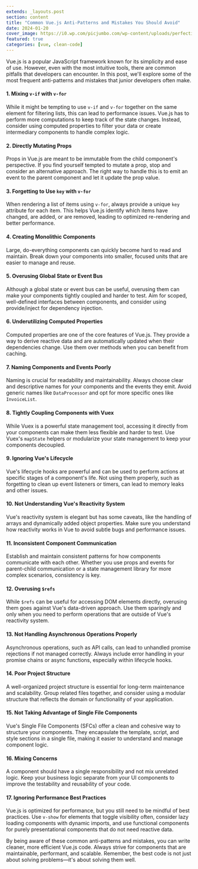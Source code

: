 ```yaml
---
extends: _layouts.post
section: content
title: "Common Vue.js Anti-Patterns and Mistakes You Should Avoid"
date: 2024-01-20
cover_image: https://i0.wp.com/picjumbo.com/wp-content/uploads/perfectionism-imperfect-free-photo.jpg?w=2210&quality=70
featured: true
categories: [vue, clean-code]
---
```


Vue.js is a popular JavaScript framework known for its simplicity and ease of use. However, even with the most intuitive tools, there are common pitfalls that developers can encounter. In this post, we'll explore some of the most frequent anti-patterns and mistakes that junior developers often make.

#### 1. Mixing `v-if` with `v-for`

While it might be tempting to use `v-if` and `v-for` together on the same element for filtering lists, this can lead to performance issues. Vue.js has to perform more computations to keep track of the state changes. Instead, consider using computed properties to filter your data or create intermediary components to handle complex logic.

#### 2. Directly Mutating Props

Props in Vue.js are meant to be immutable from the child component's perspective. If you find yourself tempted to mutate a prop, stop and consider an alternative approach. The right way to handle this is to emit an event to the parent component and let it update the prop value.

#### 3. Forgetting to Use `key` with `v-for`

When rendering a list of items using `v-for`, always provide a unique `key` attribute for each item. This helps Vue.js identify which items have changed, are added, or are removed, leading to optimized re-rendering and better performance.

#### 4. Creating Monolithic Components

Large, do-everything components can quickly become hard to read and maintain. Break down your components into smaller, focused units that are easier to manage and reuse.

#### 5. Overusing Global State or Event Bus

Although a global state or event bus can be useful, overusing them can make your components tightly coupled and harder to test. Aim for scoped, well-defined interfaces between components, and consider using provide/inject for dependency injection.

#### 6. Underutilizing Computed Properties

Computed properties are one of the core features of Vue.js. They provide a way to derive reactive data and are automatically updated when their dependencies change. Use them over methods when you can benefit from caching.

#### 7. Naming Components and Events Poorly

Naming is crucial for readability and maintainability. Always choose clear and descriptive names for your components and the events they emit. Avoid generic names like `DataProcessor` and opt for more specific ones like `InvoiceList`.

#### 8. Tightly Coupling Components with Vuex

While Vuex is a powerful state management tool, accessing it directly from your components can make them less flexible and harder to test. Use Vuex's `mapState` helpers or modularize your state management to keep your components decoupled.

#### 9. Ignoring Vue's Lifecycle

Vue's lifecycle hooks are powerful and can be used to perform actions at specific stages of a component's life. Not using them properly, such as forgetting to clean up event listeners or timers, can lead to memory leaks and other issues.

#### 10. Not Understanding Vue's Reactivity System

Vue's reactivity system is elegant but has some caveats, like the handling of arrays and dynamically added object properties. Make sure you understand how reactivity works in Vue to avoid subtle bugs and performance issues.

#### 11. Inconsistent Component Communication

Establish and maintain consistent patterns for how components communicate with each other. Whether you use props and events for parent-child communication or a state management library for more complex scenarios, consistency is key.

#### 12. Overusing `$refs`

While `$refs` can be useful for accessing DOM elements directly, overusing them goes against Vue's data-driven approach. Use them sparingly and only when you need to perform operations that are outside of Vue's reactivity system.

#### 13. Not Handling Asynchronous Operations Properly

Asynchronous operations, such as API calls, can lead to unhandled promise rejections if not managed correctly. Always include error handling in your promise chains or async functions, especially within lifecycle hooks.

#### 14. Poor Project Structure

A well-organized project structure is essential for long-term maintenance and scalability. Group related files together, and consider using a modular structure that reflects the domain or functionality of your application.

#### 15. Not Taking Advantage of Single File Components

Vue's Single File Components (SFCs) offer a clean and cohesive way to structure your components. They encapsulate the template, script, and style sections in a single file, making it easier to understand and manage component logic.

#### 16. Mixing Concerns

A component should have a single responsibility and not mix unrelated logic. Keep your business logic separate from your UI components to improve the testability and reusability of your code.

#### 17. Ignoring Performance Best Practices

Vue.js is optimized for performance, but you still need to be mindful of best practices. Use `v-show` for elements that toggle visibility often, consider lazy loading components with dynamic imports, and use functional components for purely presentational components that do not need reactive data.

By being aware of these common anti-patterns and mistakes, you can write cleaner, more efficient Vue.js code. Always strive for components that are maintainable, performant, and scalable. Remember, the best code is not just about solving problems—it's about solving them well.